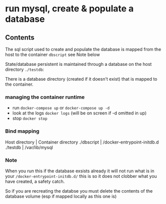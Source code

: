 # run mysql, create & populate a database

## Contents

The sql script used to create and populate the database  is mapped from the host to the container `dbscript` see Note below

State/database persistent is maintained through a database on the host directory `./testdb`: 

There is a database directory (created if it doesn't exist) that is mapped to the container.
### managing the container runtime
* run `docker-compose up` or `docker-compose up -d`
* look at the logs `docker logs`  (will be on screen if -d omitted in up)
* stop `docker stop`

### Bind mapping
Host directory | Container directory 
./dbscript   | /docker-entrypoint-initdb.d
./testdb  | /var/lib/mysql
###  Note
When you run this if the database exsists already it will not run what is in your `/docker-entrypoint-initdb.d/`
this is so it does not clobber what you have created, a safety catch.

So if you are recreating the databse you must delete the contents of the database volume (esp if mapped locally as this one is)
